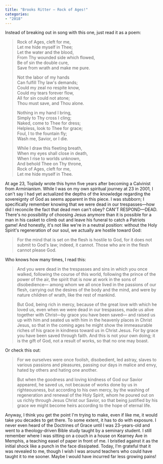 ```yaml
---
title: "Brooks Ritter – Rock of Ages!"
categories:
- "2018"
---
```


Instead of breaking out in song with this one, just read it as a poem:

> Rock of Ages, cleft for me,    
> Let me hide myself in Thee;    
> Let the water and the blood,    
> From Thy wounded side which flowed,    
> Be of sin the double cure,    
> Save from wrath and make me pure.    
> 
> Not the labor of my hands    
> Can fulfill Thy law's demands;    
> Could my zeal no respite know,    
> Could my tears forever flow,    
> All for sin could not atone;    
> Thou must save, and Thou alone.    
> 
> Nothing in my hand I bring,    
> Simply to Thy cross I cling;    
> Naked, come to Thee for dress;    
> Helpless, look to Thee for grace;    
> Foul, I to the fountain fly;    
> Wash me, Savior, or I die.    
> 
> While I draw this fleeting breath,    
> When my eyes shall close in death,    
> When I rise to worlds unknown,    
> And behold Thee on Thy throne,    
> Rock of Ages, cleft for me,    
> Let me hide myself in Thee.    

At age 23, Toplady wrote this hymn five years after becoming a Calvinist from Arminianism. While I was on my own spiritual journey at 23 in 2001, I can't say I had yet actualized the depths of the knowledge regarding the sovereignty of God as seems apparent in this piece. I was stubborn; I specifically remember knowing that we were dead in our trespasses—how did I reconcile the fact that dead men can't obey? CAN'T RESPOND—DEAD. There's no possibility of choosing Jesus anymore than it is possible for a man in his casket to climb out and leave his funeral to catch a Patriots game! And honestly, it's not like we're in a neutral position: without the Holy Spirit's regeneration of our soul, we actually are hostile toward God:

> For the mind that is set on the flesh is hostile to God, for it does not submit to God's law; indeed, it cannot. Those who are in the flesh cannot please God.

Who knows how many times, I read this:

> And you were dead in the trespasses and sins in which you once walked, following the course of this world, following the prince of the power of the air, the spirit that is now at work in the sons of disobedience— among whom we all once lived in the passions of our flesh, carrying out the desires of the body and the mind, and were by nature children of wrath, like the rest of mankind.
> 
> But God, being rich in mercy, because of the great love with which he loved us, even when we were dead in our trespasses, made us alive together with Christ—by grace you have been saved— and raised us up with him and seated us with him in the heavenly places in Christ Jesus, so that in the coming ages he might show the immeasurable riches of his grace in kindness toward us in Christ Jesus. For by grace you have been saved through faith. And this is not your own doing; it is the gift of God, not a result of works, so that no one may boast.

Or check this out:

> For we ourselves were once foolish, disobedient, led astray, slaves to various passions and pleasures, passing our days in malice and envy, hated by others and hating one another.
> 
> But when the goodness and loving kindness of God our Savior appeared, he saved us, not because of works done by us in righteousness, but according to his own mercy, by the washing of regeneration and renewal of the Holy Spirit, whom he poured out on us richly through Jesus Christ our Savior, so that being justified by his grace we might become heirs according to the hope of eternal life.

Anyway, I think you get the point I'm trying to make, even if like me, it would take you decades to get there. To some extent, it has to do with exposure. I never even heard of the Doctrines of Grace until I was 23-years-old and went to a theology-driven Bible study taught by a seminary student. I still remember where I was sitting on a couch in a house on Kearney Ave in Memphis, a teaching easel of paper in front of me. I bristled against it as the initial shock like a punch in the face dissipated. Today, I'm grateful that it was revealed to me, though I wish I was around teachers who could have taught it to me sooner. Maybe I would have incurred far less growing pains!